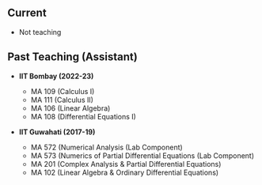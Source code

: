 ## Current
- Not teaching


## Past Teaching (Assistant)
- **IIT Bombay (2022-23)** 
  - MA 109 (Calculus I)
  - MA 111 (Calculus II)
  - MA 106 (Linear Algebra)
  - MA 108 (Differential Equations I)

- **IIT Guwahati (2017-19)**
  - MA 572 (Numerical Analysis (Lab Component)
  - MA 573 (Numerics of Partial Differential Equations (Lab Component)
  - MA 201 (Complex Analysis & Partial Differential Equations)
  - MA 102 (Linear Algebra & Ordinary Differential Equations)
